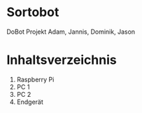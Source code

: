# Sortobot
DoBot Projekt Adam, Jannis, Dominik, Jason

# Inhaltsverzeichnis 
  1) Raspberry Pi
  2) PC 1
  3) PC 2
  4) Endgerät

